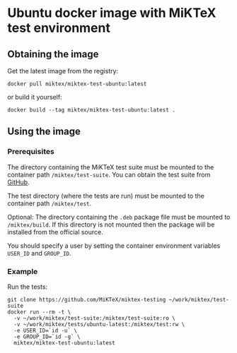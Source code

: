 # Ubuntu docker image with MiKTeX test environment

## Obtaining the image

Get the latest image from the registry:

    docker pull miktex/miktex-test-ubuntu:latest

or build it yourself:

    docker build --tag miktex/miktex-test-ubuntu:latest .

## Using the image

### Prerequisites

The directory containing the MiKTeX test suite must be mounted to the
container path `/miktex/test-suite`.  You can obtain the test suite
from [GitHub](https://github.com/MiKTeX/miktex-testing).

The test directory (where the tests are run) must be mounted to the
container path `/miktex/test`.

Optional: The directory containing the `.deb` package file must be
mounted to `/miktex/build`.  If this directory is not mounted then the
package will be installed from the official source.

You should specify a user by setting the container environment
variables `USER_ID` and `GROUP_ID`.

### Example

Run the tests:

    git clone https://github.com/MiKTeX/miktex-testing ~/work/miktex/test-suite
    docker run --rm -t \
      -v ~/work/miktex/test-suite:/miktex/test-suite:ro \
      -v ~/work/miktex/tests/ubuntu-latest:/miktex/test:rw \
      -e USER_ID=`id -u` \
      -e GROUP_ID=`id -g` \
      miktex/miktex-test-ubuntu:latest
